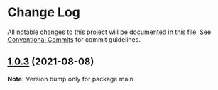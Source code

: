 # Change Log

All notable changes to this project will be documented in this file.
See [Conventional Commits](https://conventionalcommits.org) for commit guidelines.

## [1.0.3](https://github.com/shoaibbhimani/react-monorepo-examplee/compare/main@1.0.2...main@1.0.3) (2021-08-08)

**Note:** Version bump only for package main
